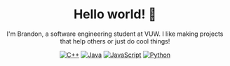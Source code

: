 <h1 align="center">Hello world! 👋</h1>
<p align="center">I'm Brandon, a software engineering student at VUW. I like making projects that help others or just do cool things!</p>
<p align="center">
  <a href="https://isocpp.org"                                    ><img alt="C++"        src="https://img.shields.io/badge/Native-C++-5DB7DE"       /></a>
  <a href="https://go.java"                                       ><img alt="Java"       src="https://img.shields.io/badge/JVM-Java-#0000c6"         /></a>
  <a href="https://www.typescriptlang.org"                        ><img alt="JavaScript" src="https://img.shields.io/badge/Web-JavaScript-#0000c6"   /></a>
  <a href="https://www.python.org"                                ><img alt="Python"     src="https://img.shields.io/badge/Script-Python-black"    /></a>
</p>
<!--
**brandiny/brandiny** is a ✨ _special_ ✨ repository because its `README.md` (this file) appears on your GitHub profile.

Here are some ideas to get you started:

- 🔭 I’m currently working on ...
- 🌱 I’m currently learning ...
- 👯 I’m looking to collaborate on ...
- 🤔 I’m looking for help with ...
- 💬 Ask me about ...
- 📫 How to reach me: ...
- 😄 Pronouns: ...
- ⚡ Fun fact: ...
-->
